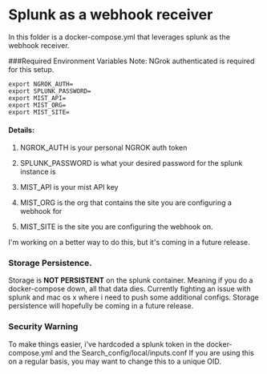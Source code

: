 # Splunk as a webhook receiver

In this folder is a docker-compose.yml that leverages splunk as the webhook receiver.

###Required Environment Variables
Note: NGrok authenticated is required for this setup.


    export NGROK_AUTH=
    export SPLUNK_PASSWORD=
    export MIST_API=
    export MIST_ORG=
    export MIST_SITE=
    
#### Details:
1. NGROK_AUTH is your personal NGROK auth token
2. SPLUNK_PASSWORD is what your desired password for the splunk instance is

3. MIST_API is your mist API key

4. MIST_ORG is the org that contains the site you are configuring a webhook for

5. MIST_SITE is the site you are configuring the webhook on.



I'm working on a better way to do this, but it's coming in a future release.

### Storage Persistence.
Storage is **NOT PERSISTENT** on the splunk container.  Meaning if you do a docker-compose down, all that data dies.
Currently fighting an issue with splunk and mac os x where i need to push some additional configs.  Storage persistence will hopefully be coming in a future release.

### Security Warning
To make things easier, i've hardcoded a splunk token in the docker-compose.yml and the Search_config/local/inputs.conf
If you are using this on a regular basis, you may want to change this to a unique OID.
